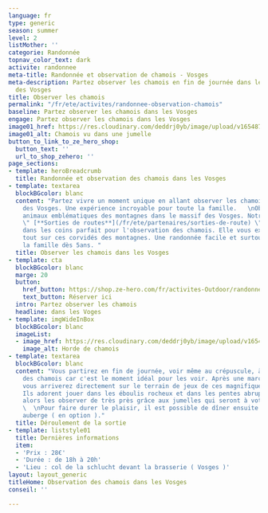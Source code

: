 ```yaml
---
language: fr
type: generic
season: summer
level: 2
listMother: ''
categorie: Randonnée
topnav_color_text: dark
activite: randonnee
meta-title: Randonnée et observation de chamois - Vosges
meta-description: Partez observer les chamois en fin de journée dans les montagnes
  des Vosges
title: Observer les chamois
permalink: "/fr/ete/activites/randonnee-observation-chamois"
baseline: Partez observer les chamois dans les Vosges
engage: Partez observer les chamois dans les Vosges
image01_href: https://res.cloudinary.com/deddrj0yb/image/upload/v1654870381/website/Partenaires/Sorties%20de%20route/0BF05CFA-BF59-4622-B034-F92B5A07B856_1_201_a.jpg
image01_alt: Chamois vu dans une jumelle
button_to_link_to_ze_hero_shop:
  button_text: ''
  url_to_shop_zehero: ''
page_sections:
- template: heroBreadcrumb
  title: Randonnée et observation des chamois dans les Vosges
- template: textarea
  blockBGcolor: blanc
  content: "Partez vivre un moment unique en allant observer les chamois dans le massif
    des Vosges. Une expérience incroyable pour toute la famille.   \nObservez ces
    animaux emblématiques des montagnes dans le massif des Vosges. Notre partenaire
    \" [**Sorties de routes**](/fr/ete/partenaires/sorties-de-route) \" vous amène
    dans les coins parfait pour l'observation des chamois. Elle vous expliquera également
    tout sur ces corvidés des montagnes. Une randonnée facile et surtout pour toute
    la famille dès 5ans. "
  title: Observer les chamois dans les Vosges
- template: cta
  blockBGcolor: blanc
  marge: 20
  button:
    href_button: https://shop.ze-hero.com/fr/activites-Outdoor/randonnee/17606-randonnee-famille-observation-chamois-2h-sorties-de-route
    text_button: Réserver ici
  intro: Partez observer les chamois
  headline: dans les Voges
- template: imgWideInBox
  blockBGcolor: blanc
  imageList:
  - image_href: https://res.cloudinary.com/deddrj0yb/image/upload/v1654870471/website/Partenaires/Sorties%20de%20route/fabien-martin-fnpdR-warXQ-unsplash.jpg
    image_alt: Horde de chamois
- template: textarea
  blockBGcolor: blanc
  content: "Vous partirez en fin de journée, voir même au crépuscule, à la rencontre
    des chamois car c'est le moment idéal pour les voir. Après une marche d’approche,
    vous arriverez directement sur le terrain de jeux de ces magnifiques chamois.
    Ils adorent jouer dans les éboulis rocheux et dans les pentes abruptes. Vous pourrez
    alors les observer de très près grâce aux jumelles qui seront à votre disposition.
    \  \nPour faire durer le plaisir, il est possible de dîner ensuite dans une ferme
    auberge ( en option )."
  title: Déroulement de la sortie
- template: liststyle01
  title: Dernières informations
  item:
  - 'Prix : 28€'
  - 'Durée : de 18h à 20h'
  - 'Lieu : col de la schlucht devant la brasserie ( Vosges )'
layout: layout_generic
titleHome: Observation des chamois dans les Vosges
conseil: ''

---
```

